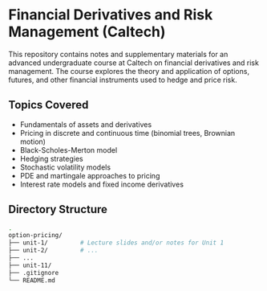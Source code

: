 # Financial Derivatives and Risk Management (Caltech)

This repository contains notes and supplementary materials for an advanced undergraduate course at Caltech on financial derivatives and risk management. The course explores the theory and application of options, futures, and other financial instruments used to hedge and price risk.

## Topics Covered

- Fundamentals of assets and derivatives  
- Pricing in discrete and continuous time (binomial trees, Brownian motion)  
- Black-Scholes-Merton model  
- Hedging strategies  
- Stochastic volatility models  
- PDE and martingale approaches to pricing  
- Interest rate models and fixed income derivatives

## Directory Structure

```bash
.
option-pricing/
├── unit-1/         # Lecture slides and/or notes for Unit 1
├── unit-2/         # ...
├── ...             
├── unit-11/       
├── .gitignore
└── README.md
